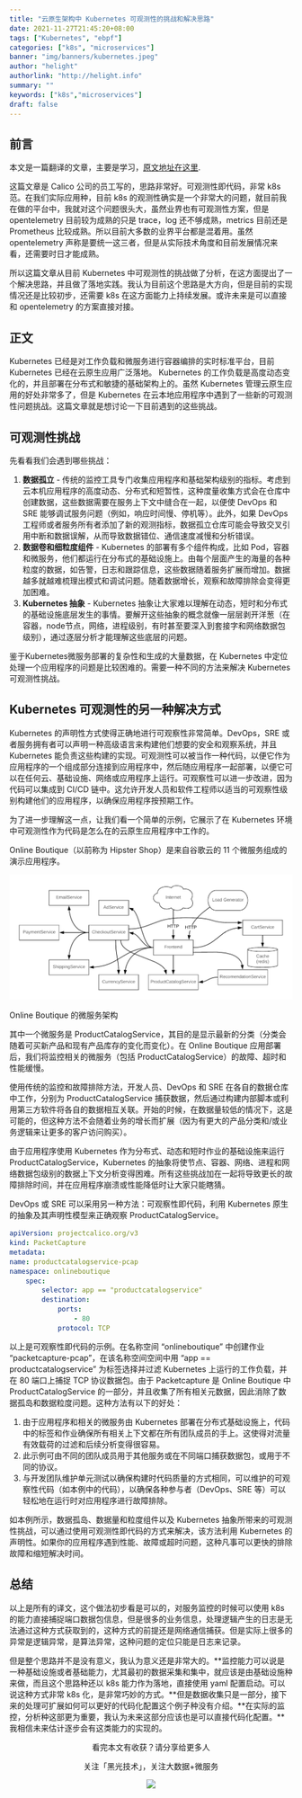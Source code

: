 ```yaml
---
title: "云原生架构中 Kubernetes 可观测性的挑战和解决思路"
date: 2021-11-27T21:45:20+08:00
tags: ["Kubernetes", "ebpf"]
categories: ["k8s", "microservices"]
banner: "img/banners/kubernetes.jpeg"
author: "helight"
authorlink: "http://helight.info"
summary: ""
keywords: ["k8s","microservices"]
draft: false
---
```


## 前言
本文是一篇翻译的文章，主要是学习，[原文地址在这里](https://www.tigera.io/blog/kubernetes-observability-challenges-in-cloud-native-architecture/).

这篇文章是 Calico 公司的员工写的，思路非常好。可观测性即代码，非常 k8s 范。在我们实际应用种，目前 k8s 的观测性确实是一个非常大的问题，就目前我在做的平台中，我就对这个问题很头大，虽然业界也有可观测性方案，但是 opentelemetry 目前较为成熟的只是 trace，log 还不够成熟，metrics 目前还是 Prometheus 比较成熟。所以目前大多数的业界平台都是混着用。虽然 opentelemetry 声称是要统一这三者，但是从实际技术角度和目前发展情况来看，还需要时日才能成熟。

所以这篇文章从目前 Kubernetes 中可观测性的挑战做了分析，在这方面提出了一个解决思路，并且做了落地实践。我认为目前这个思路是大方向，但是目前的实现情况还是比较初步，还需要 k8s 在这方面能力上持续发展。或许未来是可以直接和 opentelemetry 的方案直接对接。

## 正文
Kubernetes 已经是对工作负载和微服务进行容器编排的实时标准平台，目前 Kubernetes 已经在云原生应用广泛落地。 Kubernetes 的工作负载是高度动态变化的，并且部署在分布式和敏捷的基础架构上的。虽然 Kubernetes 管理云原生应用的好处非常多了，但是 Kubernetes 在云本地应用程序中遇到了一些新的可观测性问题挑战。这篇文章就是想讨论一下目前遇到的这些挑战。

## 可观测性挑战
先看看我们会遇到哪些挑战：
1. **数据孤立** - 传统的监控工具专门收集应用程序和基础架构级别的指标。考虑到云本机应用程序的高度动态、分布式和短暂性，这种度量收集方式会在仓库中创建数据，这些数据需要在服务上下文中缝合在一起，以便使 DevOps 和 SRE 能够调试服务问题（例如，响应时间慢、停机等）。此外，如果 DevOps 工程师或者服务所有者添加了新的观测指标，数据孤立仓库可能会导致交叉引用中断和数据误解，从而导致数据错位、通信速度减慢和分析错误。
2. **数据卷和细粒度组件** - Kubernetes 的部署有多个组件构成，比如 Pod，容器和微服务，他们都运行在分布式的基础设施上。由每个层面产生的海量的各种粒度的数据，如告警，日志和跟踪信息，这些数据随着服务扩展而增加。数据越多就越难梳理出模式和调试问题。随着数据增长，观察和故障排除会变得更加困难。
3. **Kubernetes 抽象** - Kubernetes 抽象让大家难以理解在动态，短时和分布式的基础设施底层发生的事情。要解开这些抽象的概念就像一层层剥开洋葱（在容器，node节点，网络，进程级别，有时甚至要深入到套接字和网络数据包级别），通过逐层分析才能理解这些底层的问题。
 
鉴于Kubernetes微服务部署的复杂性和生成的大量数据，在 Kubernetes 中定位处理一个应用程序的问题是比较困难的。需要一种不同的方法来解决 Kubernetes 可观测性挑战。

## Kubernetes 可观测性的另一种解决方式
Kubernetes 的声明性方式使得正确地进行可观察性非常简单。DevOps，SRE 或者服务拥有者可以声明一种高级语言来构建他们想要的安全和观察系统，并且 Kubernetes 能负责这些构建的实现。可观测性可以被当作一种代码，以便它作为应用程序的一个组成部分连接到应用程序中，然后随应用程序一起部署，以便它可以在任何云、基础设施、网络或应用程序上运行。可观察性可以进一步改进，因为代码可以集成到 CI/CD 链中。这允许开发人员和软件工程师以适当的可观察性级别构建他们的应用程序，以确保应用程序按预期工作。

为了进一步理解这一点，让我们看一个简单的示例，它展示了在 Kubernetes 环境中可观测性作为代码是怎么在的云原生应用程序中工作的。

Online Boutique（以前称为 Hipster Shop）是来自谷歌云的 11 个微服务组成的演示应用程序。

![](imgs/Online-Boutique-microservices-architecture.png)

Online Boutique 的微服务架构

其中一个微服务是 ProductCatalogService，其目的是显示最新的分类（分类会随着可买新产品和现有产品库存的变化而变化）。在 Online Boutique 应用部署后，我们将监控相关的微服务（包括 ProductCatalogService）的故障、超时和性能缓慢。

使用传统的监控和故障排除方法，开发人员、DevOps 和 SRE 在各自的数据仓库中工作，分别为 ProductCatalogService 捕获数据，然后通过构建内部脚本或利用第三方软件将各自的数据相互关联。开始的时候，在数据量较低的情况下，这是可能的，但这种方法不会随着业务的增长而扩展（因为有更大的产品分类和/或业务逻辑来让更多的客户访问购买）。

由于应用程序使用 Kubernetes 作为分布式、动态和短时作业的基础设施来运行 ProductCatalogService，Kubernetes 的抽象将使节点、容器、网络、进程和网络数据包级别的数据上下文分析变得困难。所有这些挑战加在一起将导致更长的故障排除时间，并在应用程序崩溃或性能降低时让大家只能瞎猜。

DevOps 或 SRE 可以采用另一种方法：可观察性即代码，利用 Kubernetes 原生的抽象及其声明性模型来正确观察 ProductCatalogService。

```yaml
apiVersion: projectcalico.org/v3
kind: PacketCapture
metadata:
name: productcatalogservice-pcap
namespace: onlineboutique
    spec:
        selector: app == "productcatalogservice"
        destination:
            ports:
                - 80
            protocol: TCP
```
以上是可观察性即代码的示例。在名称空间 “onlineboutique” 中创建作业 “packetcapture-pcap”，在该名称空间空间中用 “app == productcatalogservice” 为标签选择并过滤 Kubernetes 上运行的工作负载，并在 80 端口上捕捉 TCP 协议数据包。由于 Packetcapture 是 Online Boutique 中 ProductCatalogService 的一部分，并且收集了所有相关元数据，因此消除了数据孤岛和数据粒度问题。这种方法有以下的好处：

1. 由于应用程序和相关的微服务由 Kubernetes 部署在分布式基础设施上，代码中的标签和作业确保所有相关上下文都在所有团队成员的手上。这使得对流量有效载荷的过滤和后续分析变得很容易。
2. 此示例可由不同的团队成员用于其他服务或在不同端口捕获数据包，或用于不同的协议。
3. 与开发团队维护单元测试以确保构建时代码质量的方式相同，可以维护的可观察性代码（如本例中的代码），以确保各种参与者（DevOps、SRE 等）可以轻松地在运行时对应用程序进行故障排除。

如本例所示，数据孤岛、数据量和粒度组件以及 Kubernetes 抽象所带来的可观测性挑战，可以通过使用可观测性即代码的方式来解决，该方法利用 Kubernetes 的声明性。如果你的应用程序遇到性能、故障或超时问题，这种凡事可以更快的排除故障和缩短解决时间。

## 总结
以上是所有的译文，这个做法初步看是可以的，对服务监控的时候可以使用 k8s 的能力直接捕捉端口数据包信息，但是很多的业务信息，处理逻辑产生的日志是无法通过这种方式获取到的，这种方式的前提还是网络通信捕获。但是实际上很多的异常是逻辑异常，是算法异常，这种问题的定位只能是日志来记录。

但是整个思路并不是没有意义，我认为意义还是非常大的。**监控能力可以说是一种基础设施或者基础能力，尤其最初的数据采集和集中，就应该是由基础设施种来做，而且这个思路种还以 k8s 能力作为落地，直接使用 yaml 配置启动。可以说这种方式非常 k8s 化，是非常巧妙的方式。**但是数据收集只是一部分，接下来的处理可扩展如何可以更好的代码化配置这个例子种没有介绍。**在实际的监控，分析种这部更为重要，我认为未来这部分应该也是可以直接代码化配置。**我相信未来估计逐步会有这类能力的实现的。

<center>
看完本文有收获？请分享给更多人

关注「黑光技术」，关注大数据+微服务

![](/img/qrcode_helight_tech.jpg)
</center>